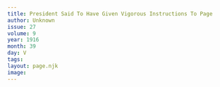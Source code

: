 ```yaml
---
title: President Said To Have Given Vigorous Instructions To Page
author: Unknown
issue: 27
volume: 9
year: 1916
month: 39
day: V
tags:
layout: page.njk
image:
---
```

